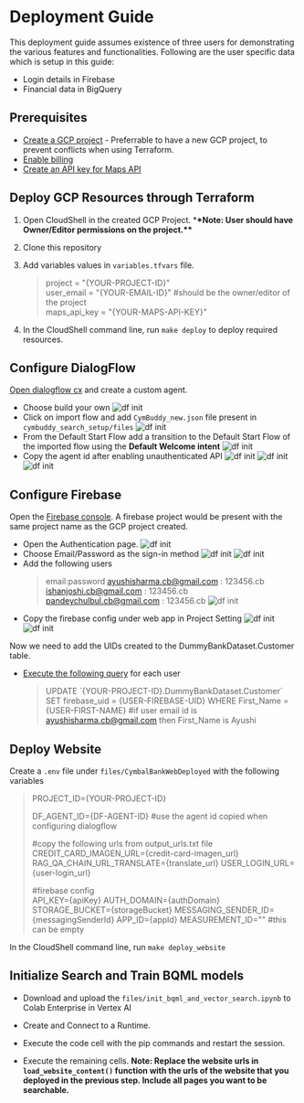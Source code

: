 ﻿# Deployment Guide

This deployment guide assumes existence of three users for demonstrating the various features and functionalities. Following are the user specific data which is setup in this guide:

- Login details in Firebase
- Financial data in BigQuery

## Prerequisites

- [Create a GCP project](https://developers.google.com/workspace/guides/create-project) - Preferrable to have a new GCP project, to prevent conflicts when using Terraform.
- [Enable billing](https://cloud.google.com/billing/docs/how-to/modify-project)
- [Create an API key for Maps API](https://developers.google.com/maps/documentation/embed/get-api-key#console)

## Deploy GCP Resources through Terraform

1. Open CloudShell in the created GCP Project. \***\*Note: User should have Owner/Editor permissions on the project.\*\***

2. Clone this repository

3. Add variables values in `variables.tfvars` file.

   > project = "{YOUR-PROJECT-ID}"\
   > user_email = "{YOUR-EMAIL-ID}" #should be the owner/editor of the project\
   > maps_api_key = "{YOUR-MAPS-API-KEY}"

4. In the CloudShell command line, run `make deploy` to deploy required resources.

## Configure DialogFlow

[Open dialogflow cx](https://dialogflow.cloud.google.com/cx/projects) and create a custom agent.

- Choose build your own
  ![df init](files/images/image16.png)
- Click on import flow and add `CymBuddy_new.json` file present in `cymbuddy_search_setup/files`
  ![df init](files/images/image9.png)
- From the Default Start Flow add a transition to the Default Start Flow of the imported flow using the **Default Welcome intent**
  ![df init](files/images/image14.png)
- Copy the agent id after enabling unauthenticated API
  ![df init](files/images/image3.png)
  ![df init](files/images/image11.png)
  ![df init](files/images/image13.png)

## Configure Firebase

Open the [Firebase console](https://console.firebase.google.com/). A firebase project would be present with the same project name as the GCP project created.

- Open the Authentication page.
  ![df init](files/images/image1.png)
- Choose Email/Password as the sign-in method
  ![df init](files/images/image17.png)
  ![df init](files/images/image6.png)
- Add the following users
  > email:password
  > <ayushisharma.cb@gmail.com> : 123456.cb
  > <ishanjoshi.cb@gmail.com> : 123456.cb
  > <pandeychulbul.cb@gmail.com> : 123456.cb
  > ![df init](files/images/image12.png)
- Copy the firebase config under web app in Project Setting
  ![df init](files/images/image15.png)
  ![df init](files/images/image10.png)

Now we need to add the UIDs created to the DummyBankDataset.Customer table.

- [Execute the following query](https://cloud.google.com/bigquery/docs/running-queries#console) for each user
  > UPDATE \`{YOUR-PROJECT-ID}.DummyBankDataset.Customer` SET firebase_uid = {USER-FIREBASE-UID} WHERE First_Name = {USER-FIRST-NAME}
  > #if user email id is <ayushisharma.cb@gmail.com> then First_Name is Ayushi

## Deploy Website

Create a `.env` file under `files/CymbalBankWebDeployed` with the following variables

> PROJECT_ID={YOUR-PROJECT-ID}
>
> DF_AGENT_ID={DF-AGENT-ID} #use the agent id copied when configuring dialogflow
>
> #copy the following urls from output_urls.txt file
> CREDIT_CARD_IMAGEN_URL={credit-card-imagen_url}
> RAG_QA_CHAIN_URL_TRANSLATE={translate_url}
> USER_LOGIN_URL={user-login_url}
>
> #firebase config  
> API_KEY={apiKey}
> AUTH_DOMAIN={authDomain}
> STORAGE_BUCKET={storageBucket}
> MESSAGING_SENDER_ID={messagingSenderId}
> APP_ID={appId}
> MEASUREMENT_ID="" #this can be empty

In the CloudShell command line, run `make deploy_website`

## Initialize Search and Train BQML models

- Download and upload the `files/init_bqml_and_vector_search.ipynb` to Colab Enterprise in Vertex AI

- Create and Connect to a Runtime.

- Execute the code cell with the pip commands and restart the session.

- Execute the remaining cells.
  **Note: Replace the website urls in `load_website_content()` function with the urls of the website that you deployed in the previous step. Include all pages you want to be searchable.**
